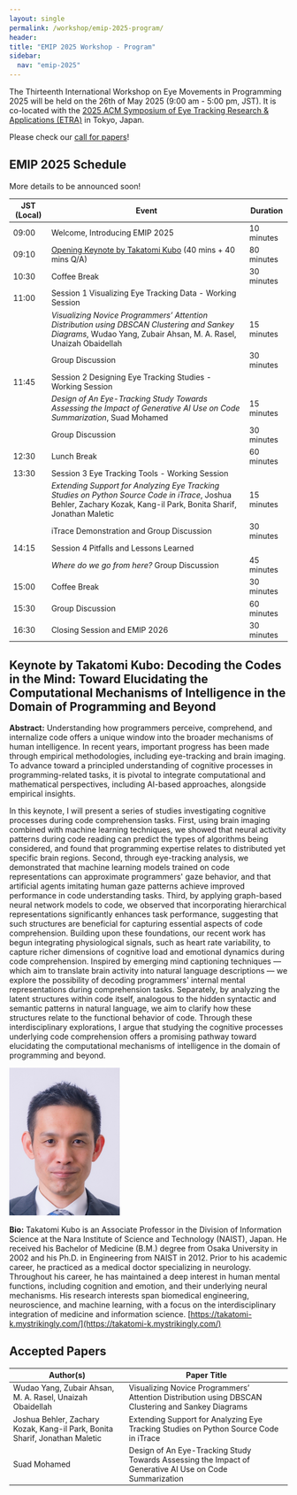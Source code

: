 ```yaml
---
layout: single
permalink: /workshop/emip-2025-program/
header:
title: "EMIP 2025 Workshop - Program"
sidebar:
  nav: "emip-2025"
---
```


The Thirteenth International Workshop on Eye Movements in Programming 2025 will be held on the 26th of May 2025 (9:00 am - 5:00 pm, JST). It is co-located with the [2025 ACM Symposium of Eye Tracking Research & Applications (ETRA)](http://etra.acm.org/2025/) in Tokyo, Japan.

Please check our [call for papers](/workshop/emip-2025/)!

## EMIP 2025 Schedule

More details to be announced soon!

| JST (Local) | Event | Duration |
| --- | --- | --- |
| 09:00 | Welcome, Introducing EMIP 2025 | 10 minutes |
| 09:10 | [Opening Keynote by Takatomi Kubo](/workshop/emip-2025-program/#keynote-by-takatomi-kubo-decoding-the-codes-in-the-mind-toward-elucidating-the-computational-mechanisms-of-intelligence-in-the-domain-of-programming-and-beyond) (40 mins + 40 mins Q/A) | 80 minutes |
| 10:30 | Coffee Break | 30 minutes |
| 11:00 | Session 1 Visualizing Eye Tracking Data - Working Session |  |
|  | *Visualizing Novice Programmers’ Attention Distribution using DBSCAN Clustering and Sankey Diagrams*, Wudao Yang, Zubair Ahsan, M. A. Rasel, Unaizah Obaidellah | 15 minutes |
|  | Group Discussion | 30 minutes |
| 11:45 | Session 2 Designing Eye Tracking Studies - Working Session |  |
|  | *Design of An Eye-Tracking Study Towards Assessing the Impact of Generative AI Use on Code Summarization*, Suad Mohamed | 15 minutes |
|  | Group Discussion | 30 minutes |
| 12:30 | Lunch Break | 60 minutes |
| 13:30 | Session 3 Eye Tracking Tools - Working Session |  |
|  | *Extending Support for Analyzing Eye Tracking Studies on Python Source Code in iTrace*, Joshua Behler, Zachary Kozak, Kang-il Park, Bonita Sharif, Jonathan Maletic | 15 minutes |
|  | iTrace Demonstration and Group Discussion | 30 minutes |
| 14:15 | Session 4 Pitfalls and Lessons Learned |  |
|  | *Where do we go from here?* Group Discussion | 45 minutes |
| 15:00 | Coffee Break | 30 minutes |
| 15:30 | Group Discussion | 60 minutes |
| 16:30 | Closing Session and EMIP 2026 | 30 minutes |

## Keynote by Takatomi Kubo: Decoding the Codes in the Mind: Toward Elucidating the Computational Mechanisms of Intelligence in the Domain of Programming and Beyond

**Abstract:** Understanding how programmers perceive, comprehend, and internalize code offers a unique window into the broader mechanisms of human intelligence. In recent years, important progress has been made through empirical methodologies, including eye-tracking and brain imaging. To advance toward a principled understanding of cognitive processes in programming-related tasks, it is pivotal to integrate computational and mathematical perspectives, including AI-based approaches, alongside empirical insights.

In this keynote, I will present a series of studies investigating cognitive processes during code comprehension tasks. First, using brain imaging combined with machine learning techniques, we showed that neural activity patterns during code reading can predict the types of algorithms being considered, and found that programming expertise relates to distributed yet specific brain regions. Second, through eye-tracking analysis, we demonstrated that machine learning models trained on code representations can approximate programmers' gaze behavior, and that artificial agents imitating human gaze patterns achieve improved performance in code understanding tasks. Third, by applying graph-based neural network models to code, we observed that incorporating hierarchical representations significantly enhances task performance, suggesting that such structures are beneficial for capturing essential aspects of code comprehension. Building upon these foundations, our recent work has begun integrating physiological signals, such as heart rate variability, to capture richer dimensions of cognitive load and emotional dynamics during code comprehension. Inspired by emerging mind captioning techniques — which aim to translate brain activity into natural language descriptions — we explore the possibility of decoding programmers' internal mental representations during comprehension tasks. Separately, by analyzing the latent structures within code itself, analogous to the hidden syntactic and semantic patterns in natural language, we aim to clarify how these structures relate to the functional behavior of code. Through these interdisciplinary explorations, I argue that studying the cognitive processes underlying code comprehension offers a promising pathway toward elucidating the computational mechanisms of intelligence in the domain of programming and beyond.

<img src="/images/portraits/Kubo_photo.jpg" width="200"><br>

**Bio:** Takatomi Kubo is an Associate Professor in the Division of Information Science at the Nara Institute of Science and Technology (NAIST), Japan. He received his Bachelor of Medicine (B.M.) degree from Osaka University in 2002 and his Ph.D. in Engineering from NAIST in 2012. Prior to his academic career, he practiced as a medical doctor specializing in neurology. Throughout his career, he has maintained a deep interest in human mental functions, including cognition and emotion, and their underlying neural mechanisms. His research interests span biomedical engineering, neuroscience, and machine learning, with a focus on the interdisciplinary integration of medicine and information science.
[https://takatomi-k.mystrikingly.com/](https://takatomi-k.mystrikingly.com/)

## Accepted Papers

| Author(s) | Paper Title |
|---|---|
| Wudao Yang, Zubair Ahsan, M. A. Rasel, Unaizah Obaidellah | Visualizing Novice Programmers’ Attention Distribution using DBSCAN Clustering and Sankey Diagrams |
| Joshua Behler, Zachary Kozak, Kang-il Park, Bonita Sharif, Jonathan Maletic | Extending Support for Analyzing Eye Tracking Studies on Python Source Code in iTrace |
| Suad Mohamed | Design of An Eye-Tracking Study Towards Assessing the Impact of Generative AI Use on Code Summarization |
